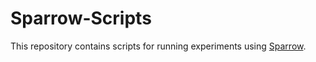 # Sparrow-Scripts

This repository contains scripts for running experiments using [Sparrow](https://github.com/arapat/sparrow).

